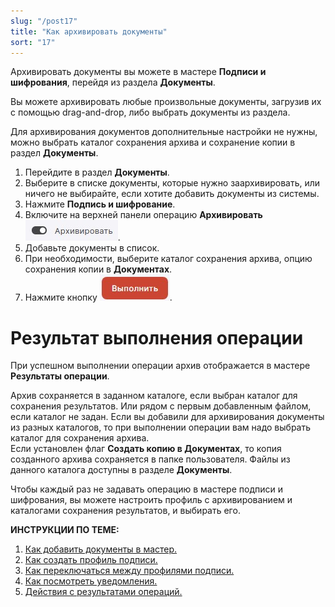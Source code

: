 ```yaml
---
slug: "/post17"
title: "Как архивировать документы"
sort: "17"
---
```


Архивировать документы вы можете в мастере **Подписи и шифрования**, перейдя из раздела **Документы**.

Вы можете архивировать любые произвольные документы, загрузив их с помощью drag-and-drop, либо выбрать документы из раздела.

Для архивирования документов дополнительные настройки не нужны, можно выбрать каталог сохранения архива и сохранение копии в раздел **Документы**.

1. Перейдите в раздел **Документы**.
2. Выберите в списке документы, которые нужно заархивировать, или ничего не выбирайте, если хотите добавить документы из системы.
3. Нажмите **Подпись и шифрование**.
4. Включите на верхней панели операцию **Архивировать** ![archive.jpg](./images/archive.jpg "Архивировать"). 
5. Добавьте документы в список.
6. При необходимости, выберите каталог сохранения архива, опцию сохранения копии в **Документах**.  
7. Нажмите кнопку ![execute-button.jpg](./images/execute-button.jpg "Выполнить").

# Результат выполнения операции

При успешном выполнении операции архив отображается в мастере **Результаты операции**.

Архив сохраняется в заданном каталоге, если выбран каталог для сохранения результатов. Или рядом с первым добавленным файлом, если каталог не задан.   Если вы добавили для архивирования документы из разных каталогов, то при выполнении операции вам надо выбрать каталог для сохранения архива.  
Если установлен флаг **Создать копию в Документах**, то копия созданного архива сохраняется в папке пользователя. Файлы из данного каталога доступны в разделе **Документы**.

Чтобы каждый раз не задавать операцию в мастере подписи и шифрования, вы можете настроить профиль с архивированием и каталогами сохранения результатов, и выбирать его.  

**ИНСТРУКЦИИ ПО ТЕМЕ:**  
1. [Как добавить документы в мастер.](https://docs.cryptoarm.ru/06-v3.2-Beta/004-documents/add-docs)  
2. [Как создать профиль подписи.](https://docs.cryptoarm.ru/06-v3.2-Beta/004-documents/create-profile)  
3. [Как переключаться между профилями подписи.](https://docs.cryptoarm.ru/06-v3.2-Beta/004-documents/select-profile)    
5. [Как посмотреть уведомления.](https://docs.cryptoarm.ru/06-v3.2-Beta/007-cryptoarm/notifications)  
5. [Действия с результатами операций.](https://docs.cryptoarm.ru/06-v3.2-Beta/004-documents/operations-result)  